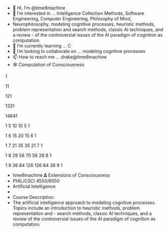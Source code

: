 - 👋 Hi, I’m @time8machine
- 👀 I’m interested in ... Intelligence Collection Methods, Software Engineering, Computer Engineering, Philosophy of Mind, 
- Neurophilosophy, modeling cognitive processes,  heuristic methods, problem representation and search methods, classic AI techniques, and a review       - of the controversial issues of the AI paradigm of cognition as computation.
- 🌱 I’m currently learning ... C
- 💞️ I’m looking to collaborate on ... modeling cognitive processes
- 📫 How to reach me ... drake@time8machine 
- 🕸 Computation of Consciousness 

1

11

121

1331

14641

1 5 10 10 5 1

1 6 15 20 15 6 1

1 7 21 35 35 21 7 1

1 8 28 56 70 56 28 8 1

1 9 36 84 126 126 84 36 9 1 
-    time8machine 𝚫  Extensions of Consciousness 
-    PHIL/CSCI 4550/6550
-    Artificial Intelligence
-    
-    Course Description:
-    The artificial intelligence approach to modeling cognitive processes. Topics include an introduction to heuristic methods, problem representation and -    search methods, classic AI techniques, and a review of the controversial issues of the AI paradigm of cognition as computation.
<!--- 
qua·li·a/time8machine is a ✨ special ✨ repository because its `README.md` (this file) appears on your GitHub profile.
You can click the Preview link to take a look at your changes.
--->    

 


